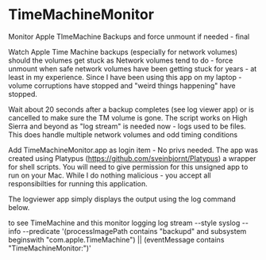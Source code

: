 # TimeMachineMonitor
Monitor Apple TImeMachine Backups and force unmount if needed - final

Watch Apple Time Machine backups (especially for network volumes)
should the volumes get stuck as Network volumes tend to do - force unmount when safe
network volumes have been getting stuck for years - at least in my experience.
Since I have been using this app on my laptop - volume corruptions have stopped and "weird things happening" have stopped.

Wait about 20 seconds after a backup completes (see log viewer app) or is cancelled to make sure the TM volume is gone.
The script works on High Sierra and beyond as "log stream" is needed now - logs used to be files.
This does handle multiple network volumes and odd timing conditions

Add TimeMachineMonitor.app as login item - No privs needed.
The app was created using Platypus (https://github.com/sveinbjornt/Platypus) a wrapper for shell scripts.
You will need to give permission for this unsigned app to run on your Mac.
While I do nothing malicious - you accept all responsibilties for running this application.

The logviewer app simply displays the output using the log command below.

to see TimeMachine and this monitor logging
log stream --style syslog  --info --predicate '(processImagePath contains "backupd" and subsystem beginswith "com.apple.TimeMachine") || (eventMessage contains "TimeMachineMonitor:")'

